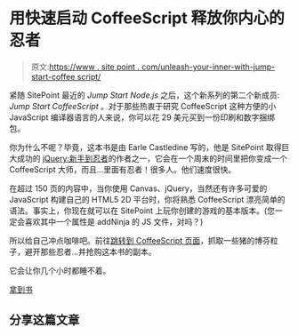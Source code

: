 # 用快速启动 CoffeeScript 释放你内心的忍者

> 原文:[https://www . site point . com/unleash-your-inner-with-jump-start-coffee script/](https://www.sitepoint.com/unleash-your-inner-ninja-with-jump-start-coffeescript/)

紧随 SitePoint 最近的 *Jump Start Node.js* 之后，这个新系列的第二个新成员: *Jump Start CoffeeScript* 。对于那些热衷于研究 CoffeeScript 这种方便的小 JavaScript 编译器语言的人来说，你可以花 29 美元买到一份印刷和数字捆绑包。

你为什么不呢？毕竟，这本书是由 Earle Castledine 写的，他是 SitePoint 取得巨大成功的 [jQuery:新手到忍者](https://www.sitepoint.com/books/jquery2/)的作者之一，它会在一个周末的时间里把你变成一个 CoffeeScript 大师，而且…里面有忍者！很多人。他们速度很快。

在超过 150 页的内容中，当你使用 Canvas、jQuery，当然还有许多可爱的 JavaScript 构建自己的 HTML5 2D 平台时，你将熟悉 CoffeeScript 漂亮简单的语法。事实上，你现在就可以在 SitePoint 上玩你创建的游戏的基本版本。(您一定会喜欢其中一个属性是 addNinja 的 JS 文件，对吗？)

所以给自己冲点咖啡吧。前往[跳转到 CoffeeScript 页面](https://www.sitepoint.com/books/coffeescript1/#example)，抓取一些猪的博芬粒子，避开那些忍者…并抢购这本书的副本。

它会让你几个小时都睡不着。

[拿到书](https://www.sitepoint.com/books/coffeescript1/)

## 分享这篇文章